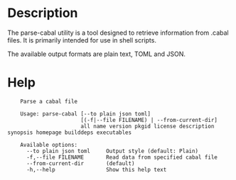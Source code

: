 # Description

The parse-cabal utility is a tool designed to retrieve information from .cabal files.
It is primarily intended for use in shell scripts.

The available output formats are plain text, TOML and JSON.

# Help

```
    Parse a cabal file
    
    Usage: parse-cabal [--to plain json toml]
                       [(-f|--file FILENAME) | --from-current-dir]
                       all name version pkgid license description synopsis homepage builddeps executables
    
    Available options:
      --to plain json toml     Output style (default: Plain)
      -f,--file FILENAME       Read data from specified cabal file
      --from-current-dir       (default)
      -h,--help                Show this help text
```
